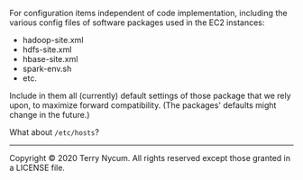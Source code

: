 For configuration items independent of code implementation, including the various config files of software packages used in the EC2 instances:
- hadoop-site.xml
- hdfs-site.xml
- hbase-site.xml
- spark-env.sh
- etc.

Include in them all (currently) default settings of those package that we rely upon, to maximize forward compatibility. (The packages' defaults might change in the future.)

What about `/etc/hosts`?

---
Copyright © 2020 Terry Nycum. All rights reserved except those granted in a LICENSE file.
